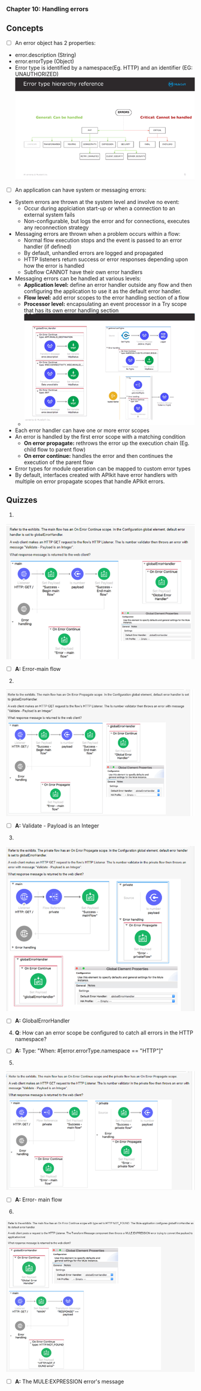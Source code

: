 ### Chapter 10: Handling errors
## Concepts
- [ ] An error object has 2 properties:
* error.description (String)
* error.errorType (Object)
* Error type is identified by a namespace(Eg. HTTP) and an identifier (EG: UNAUTHORIZED) 
![](https://github.com/kraynguyen1/LearningMulesoft/blob/main/Week4/Errortype.png)
- [ ] An application can have system or messaging errors:
* System errors are thrown at the system level and involve no event:
  * Occur during applciation start-up or when a connection to an external system fails
  * Non-configurable, but logs the error and for connections, executes any reconnection strategy
* Messaging errors are thrown when a problem occurs within a flow:
  * Normal flow execution stops and the event is passed to an error handler (if defined)
  * By default, unhandled errors are logged and propagated
  * HTTP listeners return success or error responses depending upon how the error is handled
  * Subflow CANNOT have their own error handlers
* Messaging errors can be handled at various levels:
  * **Application level:** define an error handler outside any flow and then configuring the application to use it as the default error handler.
  * **Flow level:** add error scopes to the error handling section of a flow
  * **Processor level:** encapsulating an event processor in a Try scope that has its own error handling section
  * ![](https://github.com/kraynguyen1/LearningMulesoft/blob/main/Week4/errorlevel.png)
* Each error handler can have one or more error scopes
* An error is handled by the first error scope with a matching condition
  * **On error propagate:** rethrows the error up the execution chain (Eg. child flow to parent flow)
  * **On error continue:** handles the error and then continues the execution of the parent flow 
* Error types for module operation can be mapped to custom error types
* By default, interfaces created with APIkit have error handlers with multiple on error propagate scopes that handle APIkit errors. 
## Quizzes
1.
![](https://github.com/kraynguyen1/LearningMulesoft/blob/main/Week4/q1_c10.png)
- [ ] **A:** Error-main flow
2.
![](https://github.com/kraynguyen1/LearningMulesoft/blob/main/Week4/q2_c10.png)
- [ ] **A:** Validate - Payload is an Integer
3. 
![](https://github.com/kraynguyen1/LearningMulesoft/blob/main/Week4/q3_c10.png)
- [ ] **A:** GlobalErrorHandler
4. **Q**: How can an error scope be configured to catch all errors in the HTTP namespace?
- [ ] **A:** Type: "When: #[error.errorType.namespace == "HTTP"]"
5.
![](https://github.com/kraynguyen1/LearningMulesoft/blob/main/Week4/q4_c10.png)
- [ ] **A:** Error- main flow
6.
![](https://github.com/kraynguyen1/LearningMulesoft/blob/main/Week4/q6_c10.png)
- [ ] **A:** The MULE:EXPRESSION error's message








